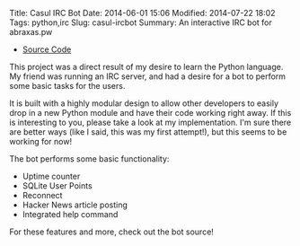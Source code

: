 Title: Casul IRC Bot
Date: 2014-06-01 15:06
Modified: 2014-07-22 18:02
Tags: python,irc
Slug: casul-ircbot
Summary: An interactive IRC bot for abraxas.pw

* [Source Code](https://bitbucket.com/mitch-b/casul-ircbot-python)

This project was a direct result of my desire to learn the Python language. My friend was running an IRC server, and had a desire for a bot to perform some basic tasks for the users.

It is built with a highly modular design to allow other developers to easily drop in a new Python module and have their code working right away. If this is interesting to you, please take a look at my implementation. I'm sure there are better ways (like I said, this was my first attempt!), but this seems to be working for now!

The bot performs some basic functionality:

* Uptime counter
* SQLite User Points
* Reconnect
* Hacker News article posting
* Integrated help command

For these features and more, check out the bot source!
